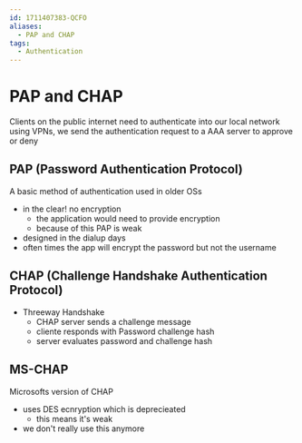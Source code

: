 ```yaml
---
id: 1711407383-QCFO
aliases:
  - PAP and CHAP
tags:
  - Authentication
---
```


# PAP and CHAP
Clients on the public internet need to authenticate into our local network using VPNs, we send the authentication request to a AAA server to approve or deny 

## PAP (Password Authentication Protocol) 
A basic method of authentication used in older OSs 
- in the clear! no encryption 
    - the application would need to provide encryption 
    - because of this PAP is weak
- designed in the dialup days 
- often times the app will encrypt the password but not the username 

## CHAP  (Challenge Handshake Authentication Protocol)
- Threeway Handshake 
    - CHAP server sends a challenge message 
    - cliente responds with Password  challenge hash
    - server evaluates password and challenge hash 

## MS-CHAP
Microsofts version of CHAP 
- uses DES ecnryption which is deprecieated 
    - this means it's weak
- we don't really use this anymore
